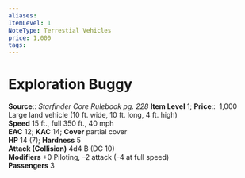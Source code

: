 ```yaml
---
aliases: 
ItemLevel: 1
NoteType: Terrestial Vehicles
price: 1,000
tags: 
---
```


# Exploration Buggy

**Source**:: _Starfinder Core Rulebook pg. 228_
**Item Level** 1;
**Price**::  1,000  
Large land vehicle (10 ft. wide, 10 ft. long, 4 ft. high)  
**Speed** 15 ft., full 350 ft., 40 mph  
**EAC** 12; **KAC** 14; **Cover** partial cover  
**HP** 14 (7); **Hardness** 5  
**Attack (Collision)** 4d4 B (DC 10)  
**Modifiers** +0 Piloting, –2 attack (–4 at full speed)  
**Passengers** 3
